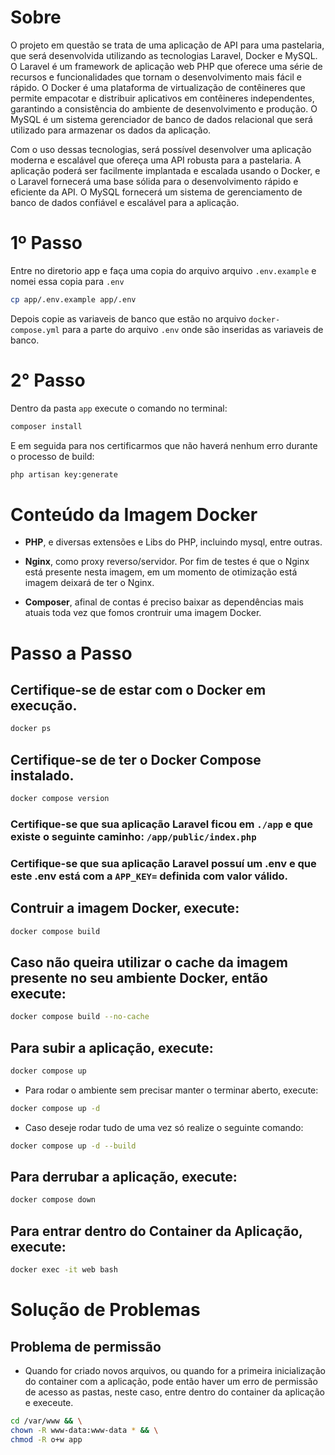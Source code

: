 # Sobre

O projeto em questão se trata de uma aplicação de API para uma pastelaria, que será desenvolvida utilizando as tecnologias Laravel, Docker e MySQL. O Laravel é um framework de aplicação web PHP que oferece uma série de recursos e funcionalidades que tornam o desenvolvimento mais fácil e rápido. O Docker é uma plataforma de virtualização de contêineres que permite empacotar e distribuir aplicativos em contêineres independentes, garantindo a consistência do ambiente de desenvolvimento e produção. O MySQL é um sistema gerenciador de banco de dados relacional que será utilizado para armazenar os dados da aplicação.

Com o uso dessas tecnologias, será possível desenvolver uma aplicação moderna e escalável que ofereça uma API robusta para a pastelaria. A aplicação poderá ser facilmente implantada e escalada usando o Docker, e o Laravel fornecerá uma base sólida para o desenvolvimento rápido e eficiente da API. O MySQL fornecerá um sistema de gerenciamento de banco de dados confiável e escalável para a aplicação.

# 1º Passo
Entre no diretorio app e faça uma copia do arquivo arquivo `.env.example` e nomei essa copia para `.env`

```sh
cp app/.env.example app/.env
```

Depois copie as variaveis de banco que estão no arquivo `docker-compose.yml` para a parte do arquivo `.env` onde são inseridas as variaveis de banco.

# 2° Passo
Dentro da pasta `app` execute o comando no terminal:

```sh
composer install
```

E em seguida para nos certificarmos que não haverá nenhum erro durante o processo de build:
```sh
php artisan key:generate
```

# Conteúdo da Imagem Docker

- <b>PHP</b>, e diversas extensões e Libs do PHP, incluindo mysql, entre outras.

- <b>Nginx</b>, como proxy reverso/servidor. Por fim de testes é que o Nginx está presente nesta imagem, em um momento de otimização está imagem deixará de ter o Nginx.

- <b>Composer</b>, afinal de contas é preciso baixar as dependências mais atuais toda vez que fomos crontruir uma imagem Docker.

# Passo a Passo

## Certifique-se de estar com o Docker em execução.

```sh
docker ps
```

## Certifique-se de ter o Docker Compose instalado.

```sh
docker compose version
```

### Certifique-se que sua aplicação Laravel ficou em `./app` e que existe o seguinte caminho: `/app/public/index.php`

### Certifique-se que sua aplicação Laravel possuí um .env e que este .env está com a `APP_KEY=` definida com valor válido.

## Contruir a imagem Docker, execute:

```sh
docker compose build
```

## Caso não queira utilizar o cache da imagem presente no seu ambiente Docker, então execute:

```sh
docker compose build --no-cache
```

## Para subir a aplicação, execute:

```sh
docker compose up
```

- Para rodar o ambiente sem precisar manter o terminar aberto, execute:

```sh
docker compose up -d
```

- Caso deseje rodar tudo de uma vez só realize o seguinte comando:
```sh
docker compose up -d --build
```

## Para derrubar a aplicação, execute:

```sh
docker compose down
```

## Para entrar dentro do Container da Aplicação, execute:

```sh
docker exec -it web bash
```

# Solução de Problemas

## Problema de permissão

- Quando for criado novos arquivos, ou quando for a primeira inicialização do container com a aplicação, pode então haver um erro de permissão de acesso as pastas, neste caso, entre dentro do container da aplicação e execeute.

```sh
cd /var/www && \
chown -R www-data:www-data * && \
chmod -R o+w app
```
